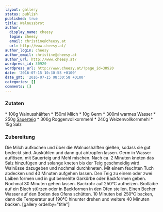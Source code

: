 ```yaml
---
layout: gallery
status: publish
published: true
title: Walnussbrot
author:
  display_name: cheesy
  login: cheesy
  email: christine@cheesy.at
  url: http://www.cheesy.at/
author_login: cheesy
author_email: christine@cheesy.at
author_url: http://www.cheesy.at/
wordpress_id: 30920
wordpress_url: http://www.cheesy.at/?page_id=30920
date: '2016-07-15 10:30:58 +0100'
date_gmt: '2016-07-15 08:30:58 +0100'
categories: []
comments: []
---
```

### Zutaten
\* 100g Walnusshälften
\* 150ml Milch
\* 10g Germ
\* 300ml warmes Wasser
\* 250g [Sauerteig](http://www.cheesy.at/rezepte/brot-backen/sauerteig-grundrezept/)
\* 300g Roggenvollkornmehl
\* 240g Weizenvollkornmehl
\* 15g Salz
### Zubereitung
Die Milch aufkochen und über die Walnusshälften gießen, sodass sie gut bedeckt sind. Auskühlen und dann gut abtropfen lassen.
Germ in Wasser auflösen, mit Sauerteig und Mehl mischen. Nach ca. 2 Minuten kneten das Salz hinzufügen und solange kneten bis der Teig geschmeidig wird. Walnüsse dazugeben und nochmal durchkneten. Mit einem feuchten Tuch abdecken und 40 Minuten aufgehen lassen. Den Teig zu einem oder zwei Laiben formen und in gut bemehlte Garkörbe oder Backformen geben. Nochmal 30 Minuten gehen lassen.
Backrohr auf 250°C aufheizen. Brotlaibe auf ein Blech stürzen oder in Backformen in den Ofen stellen. Einen Becher Wasser auf den Boden des Ofens schütten. 10 Minuten bei 250°C backen, dann die Temperatur auf 190°C hinunter drehen und weitere 40 Minuten backen.
[gallery orderby="title"]

